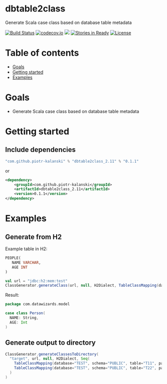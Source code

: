 # dbtable2class
Generate Scala case class based on database table metadata

[![Build Status](https://api.travis-ci.org/piotr-kalanski/dbtable2class.png?branch=development)](https://api.travis-ci.org/piotr-kalanski/dbtable2class.png?branch=development)
[![codecov.io](http://codecov.io/github/piotr-kalanski/dbtable2class/coverage.svg?branch=development)](http://codecov.io/github/piotr-kalanski/dbtable2class/coverage.svg?branch=development)
[<img src="https://img.shields.io/maven-central/v/com.github.piotr-kalanski/dbtable2class_2.11.svg?label=latest%20release"/>](http://search.maven.org/#search%7Cga%7C1%7Ca%3A%22dbtable2class_2.11%22)
[![Stories in Ready](https://badge.waffle.io/piotr-kalanski/dbtable2class.png?label=Ready)](https://waffle.io/piotr-kalanski/dbtable2class)
[![License](http://img.shields.io/:license-Apache%202-red.svg)](http://www.apache.org/licenses/LICENSE-2.0.txt)

# Table of contents

- [Goals](#goals)
- [Getting started](#getting-started)
- [Examples](#examples)

# Goals

- Generate Scala case class based on database table metadata

# Getting started

## Include dependencies

```scala
"com.github.piotr-kalanski" % "dbtable2class_2.11" % "0.1.1"
```

or

```xml
<dependency>
    <groupId>com.github.piotr-kalanski</groupId>
    <artifactId>dbtable2class_2.11</artifactId>
    <version>0.1.1</version>
</dependency>
```

# Examples

## Generate from H2

Example table in H2:
```sql
PEOPLE(
   NAME VARCHAR,
   AGE INT
)
```

```scala
val url = "jdbc:h2:mem:test"
ClassGenerator.generateClass(url, null, H2Dialect, TableClassMapping(database="TEST", schema="PUBLIC", table="PEOPLE", packageName="com.datawizards.model", className="Person"))
```

Result:

```scala
package com.datawizards.model

case class Person(
  NAME: String,
  AGE: Int
)
```

## Generate output to directory

```scala
ClassGenerator.generateClassesToDirectory(
  "target", url, null, H2Dialect, Seq(
    TableClassMapping(database="TEST", schema="PUBLIC", table="T11", packageName="com.datawizards.model", className="Person"),
    TableClassMapping(database="TEST", schema="PUBLIC", table="T22", packageName="com.datawizards.model", className="Book")
  )
)
```